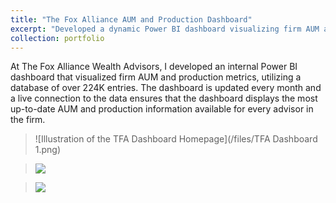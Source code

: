 ```yaml
---
title: "The Fox Alliance AUM and Production Dashboard"
excerpt: "Developed a dynamic Power BI dashboard visualizing firm AUM and production metrics, utilizing a database of over 224K entries <br/> <img src=''>"
collection: portfolio
---
```


At The Fox Alliance Wealth Advisors, I developed an internal Power BI dashboard that visualized firm AUM and production metrics, utilizing a database of over 224K entries. The dashboard is updated every month and a live connection to the data ensures that the dashboard displays the most up-to-date AUM and production information available for every advisor in the firm. 

> ![Illustration of the TFA Dashboard Homepage](/files/TFA Dashboard 1.png)

> <img src='https://chamberlainlondon.github.io/files/TFA Dashboard 2.png'>

> <img src='https://chamberlainlondon.github.io/files/TFA Dashboard 3.png'>
